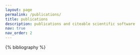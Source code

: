```yaml
---
layout: page
permalink: /publications/
title: publications
description: publications and citeable scientific software
nav: true
nav_order: 2
---
```

<!-- _pages/publications.md -->
<div class="publications">

{% bibliography %}

</div>
